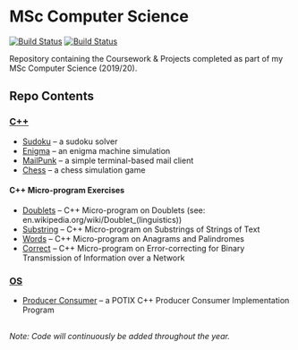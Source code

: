 # MSc Computer Science

[![Build Status](https://img.shields.io/badge/languages-C,_C++,_SQL-blue)](https://github.com/louisheery/msc-cs)
[![Build Status](https://img.shields.io/badge/build_status-in_progress-orange)](https://github.com/louisheery/msc-cs)

Repository containing the Coursework &amp; Projects completed as part of my MSc Computer Science (2019/20).

## Repo Contents
### [C++](cpp)
- [Sudoku](cpp/sudoku) – a sudoku solver
- [Enigma](cpp/enigma) – an enigma machine simulation
- [MailPunk](cpp/mailpunk) – a simple terminal-based mail client
- [Chess](cpp/chess) – a chess simulation game

#### C++ Micro-program Exercises
- [Doublets](cpp/doublets) – C++ Micro-program on Doublets (see: en.wikipedia.org/wiki/Doublet_(linguistics))
- [Substring](cpp/substring) – C++ Micro-program on Substrings of Strings of Text
- [Words](cpp/words) – C++ Micro-program on Anagrams and Palindromes
- [Correct](cpp/correct) – C++ Micro-program on Error-correcting for Binary Transmission of Information over a Network


### [OS](os)
- [Producer Consumer](os/producerconsumer) – a POTIX C++ Producer Consumer Implementation Program

<!---
### [Databases](databases)
--->

##
*Note: Code will continuously be added throughout the year.*
